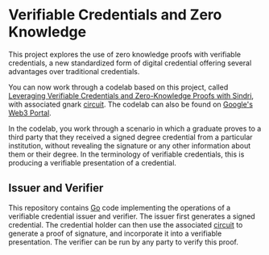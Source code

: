 # Verifiable Credentials and Zero Knowledge

This project explores the use of zero knowledge proofs with verifiable credentials, a new standardized form of digital credential offering several advantages over traditional credentials.

You can now work through a codelab based on this project, called
[Leveraging Verifiable Credentials and Zero-Knowledge Proofs with Sindri](https://www.cloudskillsboost.google/focuses/118451?parent=catalog&qlcampaign=1k-sindri-25), with associated gnark
[circuit](https://sindri.app/z/gcp-codelab/bls-verify/).
The codelab can also be found on [Google's Web3 Portal](https://cloud.google.com/application/web3/learn).

In the codelab, you work through a scenario in which a graduate proves to a third party that they received a signed degree credential from a particular institution, without revealing the signature or any other information about them or their degree. In the terminology of verifiable credentials, this is producing a verifiable presentation of a credential.

## Issuer and Verifier

This repository contains [Go](https://go.dev) code implementing the operations of a verifiable credential issuer and verifier. The issuer first generates a signed credential. The credential holder can then use the associated [circuit](https://sindri.app/z/gcp-codelab/bls-verify/) to generate a proof of signature, and incorporate it into a verifiable presentation. The verifier can be run by any party to verify this proof.

